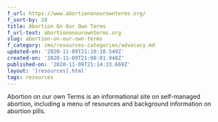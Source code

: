 ```yaml
---
f_url: https://www.abortiononourownterms.org/
f_sort-by: 20
title: Abortion On Our Own Terms
f_url-text: abortiononourownterms.org
slug: abortion-on-our-own-terms
f_category: cms/resources-categories/advocacy.md
updated-on: '2020-11-09T21:10:10.549Z'
created-on: '2020-11-09T21:08:01.948Z'
published-on: '2020-11-09T21:14:33.669Z'
layout: '[resources].html'
tags: resources
---
```


Abortion on our own Terms is an informational site on self-managed abortion, including a menu of resources and background information on abortion pills.
